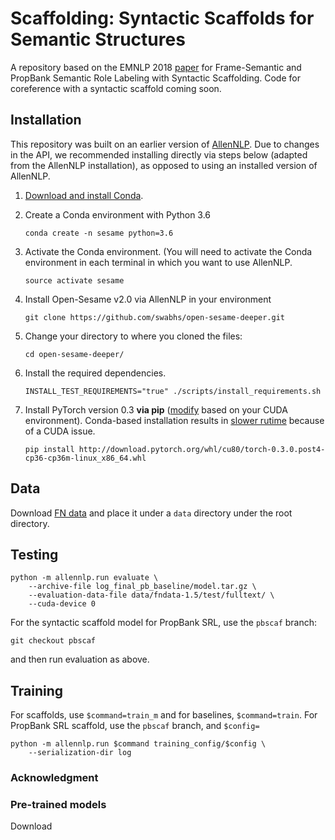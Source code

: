# Scaffolding: Syntactic Scaffolds for Semantic Structures

A repository based on the EMNLP 2018 [paper](http://arxiv.org/TODO) for Frame-Semantic and PropBank Semantic Role Labeling with Syntactic Scaffolding. Code for coreference with a syntactic scaffold coming soon.

## Installation
This repository was built on an earlier version of [AllenNLP](https://github.com/allenai/allennlp).
Due to changes in the API, we recommended installing directly via steps below (adapted from the AllenNLP installation), as opposed to using an installed version of AllenNLP.

1.  [Download and install Conda](https://conda.io/docs/download.html).

2.  Create a Conda environment with Python 3.6

    ```
    conda create -n sesame python=3.6
    ```

3.  Activate the Conda environment.  (You will need to activate the Conda environment in each terminal in which you want to use AllenNLP.

    ```
    source activate sesame
    ```

4. Install Open-Sesame v2.0 via AllenNLP in your environment

    ```
    git clone https://github.com/swabhs/open-sesame-deeper.git
    ```

5. Change your directory to where you cloned the files:

    ```
    cd open-sesame-deeper/
    ```

6.  Install the required dependencies.

    ```
    INSTALL_TEST_REQUIREMENTS="true" ./scripts/install_requirements.sh
    ```

7. Install PyTorch version 0.3 **via pip** ([modify](https://pytorch.org/previous-versions/) based on your CUDA environment).
Conda-based installation results in [slower rutime](https://github.com/pytorch/pytorch/issues/537) because of a CUDA issue.

    ```
    pip install http://download.pytorch.org/whl/cu80/torch-0.3.0.post4-cp36-cp36m-linux_x86_64.whl
    ```


## Data
Download [FN data](https://drive.google.com/file/d/15n3M4AmURGdGqnNAjn352buUTV5S-fVI/view?usp=sharing) and place it under a `data` directory under the root directory.

## Testing

```
python -m allennlp.run evaluate \
    --archive-file log_final_pb_baseline/model.tar.gz \
    --evaluation-data-file data/fndata-1.5/test/fulltext/ \
    --cuda-device 0
```

For the syntactic scaffold model for PropBank SRL, use the `pbscaf` branch:
```
git checkout pbscaf
```
and then run evaluation as above.

## Training

For scaffolds, use `$command=train_m` and for baselines, `$command=train`.
For PropBank SRL scaffold, use the `pbscaf` branch, and `$config=`
```
python -m allennlp.run $command training_config/$config \
    --serialization-dir log
```

### Acknowledgment


### Pre-trained models

Download

